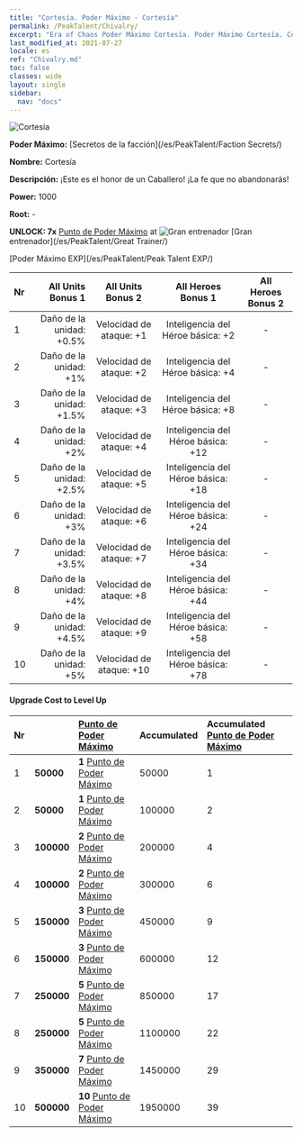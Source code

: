 ```yaml
---
title: "Cortesía. Poder Máximo - Cortesía"
permalink: /PeakTalent/Chivalry/
excerpt: "Era of Chaos Poder Máximo Cortesía. Poder Máximo Cortesía. Cortesía"
last_modified_at: 2021-07-27
locale: es
ref: "Chivalry.md"
toc: false
classes: wide
layout: single
sidebar:
  nav: "docs"
---
```


  ![Cortesía](/images/pt/talent_3006.png)

  **Poder Máximo:** [Secretos de la facción](/es/PeakTalent/Faction Secrets/)

  **Nombre:** Cortesía

  **Descripción:** ¡Este es el honor de un Caballero! ¡La fe que no abandonarás!

  **Power:** 1000

  **Root:** -

  **UNLOCK: 7x** [Punto de Poder Máximo](/ItemsES/con_934/) at ![Gran entrenador](/images/pt/talent_3001.png) [Gran entrenador](/es/PeakTalent/Great Trainer/)

  [Poder Máximo EXP](/es/PeakTalent/Peak Talent EXP/)

  | Nr | All Units Bonus 1 | All Units Bonus 2 | All Heroes Bonus 1 | All Heroes Bonus 2 |
  |:---|--------------:|:-------------:|:-------------:|:-------------:|
  | 1 | Daño de la unidad: +0.5% | Velocidad de ataque: +1 | Inteligencia del Héroe básica: +2 | - |
  | 2 | Daño de la unidad: +1% | Velocidad de ataque: +2 | Inteligencia del Héroe básica: +4 | - |
  | 3 | Daño de la unidad: +1.5% | Velocidad de ataque: +3 | Inteligencia del Héroe básica: +8 | - |
  | 4 | Daño de la unidad: +2% | Velocidad de ataque: +4 | Inteligencia del Héroe básica: +12 | - |
  | 5 | Daño de la unidad: +2.5% | Velocidad de ataque: +5 | Inteligencia del Héroe básica: +18 | - |
  | 6 | Daño de la unidad: +3% | Velocidad de ataque: +6 | Inteligencia del Héroe básica: +24 | - |
  | 7 | Daño de la unidad: +3.5% | Velocidad de ataque: +7 | Inteligencia del Héroe básica: +34 | - |
  | 8 | Daño de la unidad: +4% | Velocidad de ataque: +8 | Inteligencia del Héroe básica: +44 | - |
  | 9 | Daño de la unidad: +4.5% | Velocidad de ataque: +9 | Inteligencia del Héroe básica: +58 | - |
  | 10 | Daño de la unidad: +5% | Velocidad de ataque: +10 | Inteligencia del Héroe básica: +78 | - |


#### Upgrade Cost to Level Up

  | Nr | <i class="fas fa-coins"/> | [Punto de Poder Máximo](/ItemsES/con_934/) | Accumulated <i class="fas fa-coins"/> | Accumulated [Punto de Poder Máximo](/ItemsES/con_934/) |
  |:---|:--------------|:-------------|:-------------|:-------------|
  | 1 | **50000** | **1** [Punto de Poder Máximo](/ItemsES/con_934/) | 50000 | 1 |
  | 2 | **50000** | **1** [Punto de Poder Máximo](/ItemsES/con_934/) | 100000 | 2 |
  | 3 | **100000** | **2** [Punto de Poder Máximo](/ItemsES/con_934/) | 200000 | 4 |
  | 4 | **100000** | **2** [Punto de Poder Máximo](/ItemsES/con_934/) | 300000 | 6 |
  | 5 | **150000** | **3** [Punto de Poder Máximo](/ItemsES/con_934/) | 450000 | 9 |
  | 6 | **150000** | **3** [Punto de Poder Máximo](/ItemsES/con_934/) | 600000 | 12 |
  | 7 | **250000** | **5** [Punto de Poder Máximo](/ItemsES/con_934/) | 850000 | 17 |
  | 8 | **250000** | **5** [Punto de Poder Máximo](/ItemsES/con_934/) | 1100000 | 22 |
  | 9 | **350000** | **7** [Punto de Poder Máximo](/ItemsES/con_934/) | 1450000 | 29 |
  | 10 | **500000** | **10** [Punto de Poder Máximo](/ItemsES/con_934/) | 1950000 | 39 |
